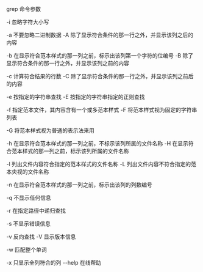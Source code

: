 grep 命令参数

-i  忽略字符大小写

-a  不要忽略二进制数据
-A  除了显示符合条件的那一行之外，并显示该列之后的内容

-b  在显示符合范本样式的那一列之前，标示出该列第一个字符的位编号
-B  除了显示符合条件的那一行之外，并显示该列之前的内容

-c  计算符合结果的行数
-C  除了显示符合条件的那一行之外，并显示该列之前后的内容

-e  按指定的字符串查找
-E  按指定的字符串指定的正则查找

-f  指定范本文件，其内容含有一个或多范本样式
-F  将范本样式视为固定的字符串列表

-G  将范本样式视为普通的表示法来用

-h  在显示符合范本样式的那一列之前，不标示该列所属的文件名称
-H  在显示符合范本样式的那一列之前，标示该列所属的文件名称



-l  列出文件内容符合指定的范本样式的文件名称
-L  列出文件内容不符合指定的范本央视的文件名称

-n  在显示符合范本样式的那一列之前，标示出该列的列数编号

-q  不显示任何信息

-r  在指定路径中递归查找

-s  不显示错误信息

-v  反向查找
-V  显示版本信息

-w  匹配整个单词

-x  只显示全列符合的列
--help  在线帮助